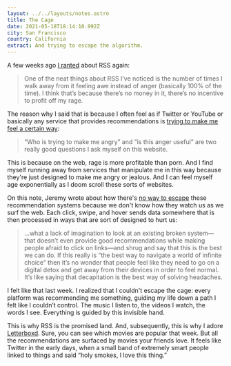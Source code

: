 ```yaml
---
layout: ../../layouts/notes.astro
title: The Cage
date: 2021-05-18T18:14:10.992Z
city: San Francisco
country: California
extract: And trying to escape the algorithm.
---
```


A few weeks ago [I ranted](https://twitter.com/robinrendle/status/1388942982225666051) about RSS again:

> One of the neat things about RSS I’ve noticed is the number of times I walk away from it feeling awe instead of anger (basically 100% of the time). I think that’s because there’s no money in it, there’s no incentive to profit off my rage.

The reason why I said that is because I often feel as if Twitter or YouTube or basically any service that provides recommendations is [trying to make me feel a certain way](https://twitter.com/robinrendle/status/1388944569555771398):

> “Who is trying to make me angry” and “is this anger useful” are two really good questions I ask myself on this website.

This is because on the web, rage is more profitable than porn. And I find myself running away from services that manipulate me in this way because they're just designed to make me angry or jealous. And I can feel myself age exponentially as I doom scroll these sorts of websites.

On this note, Jeremy wrote about how there's [no way to escape](https://adactio.com/journal/18117) these recommendation systems because we don't know how they watch us as we surf the web. Each click, swipe, and hover sends data somewhere that is then processed in ways that are sort of designed to hurt us:

> ...what a lack of imagination to look at an existing broken system—that doesn’t even provide good recommendations while making people afraid to click on links—and shrug and say that this is the best we can do. If this really is “the best way to navigate a world of infinite choice” then it’s no wonder that people feel like they need to go on a digital detox and get away from their devices in order to feel normal. It’s like saying that decapitation is the best way of solving headaches.

I felt like that last week. I realized that I couldn't escape the cage: every platform was recommending me something, guiding my life down a path I felt like I couldn’t control. The music I listen to, the videos I watch, the words I see. Everything is guided by this invisible hand.

This is why RSS is the promised land. And, subsequently, this is why I adore [Letterboxd](https://letterboxd.com/). Sure, you can see which movies are popular that week. But all the recommendations are surfaced by movies your friends love. It feels like Twitter in the early days, when a small band of extremely smart people linked to things and said “holy smokes, I love this thing.”
